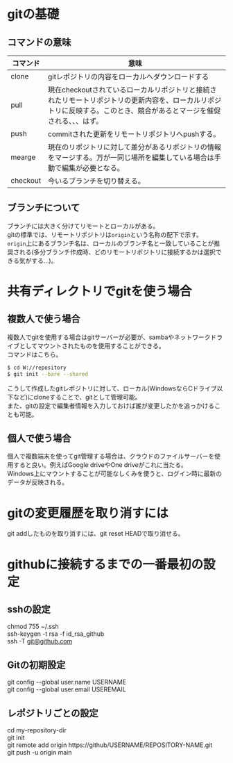 # gitの基礎
## コマンドの意味
|コマンド|意味|
|--|--|
|clone|gitレポジトリの内容をローカルへダウンロードする|
|pull|現在checkoutされているローカルリポジトリと接続されたリモートリポジトリの更新内容を、ローカルリポジトリに反映する。このとき、競合があるとマージを催促される、、、はず。|
|push|commitされた更新をリモートリポジトリへpushする。|
|mearge|現在のリポジトリに対して差分があるリポジトリの情報をマージする。万が一同じ場所を編集している場合は手動で編集が必要となる。|
|checkout|今いるブランチを切り替える。|
  
## ブランチについて
ブランチには大きく分けてリモートとローカルがある。  
gitの標準では、リモートリポジトリは`origin`という名称の配下で示す。  
`origin`上にあるブランチ名は、ローカルのブランチ名と一致していることが推奨される(多分ブランチ作成時、どのリモートリポジトリに接続するかは選択できる気がする...)。  



# 共有ディレクトリでgitを使う場合
## 複数人で使う場合
複数人でgitを使用する場合はgitサーバーが必要が、sambaやネットワークドライブとしてマウントされたものを使用することができる。  
コマンドはこちら。  
  
```sh
$ cd W://repository
$ git init --bare --shared
```
  
こうして作成したgitレポジトリに対して、ローカル(WindowsならCドライブ以下など)にcloneすることで、gitとして管理可能。  
また、gitの設定で編集者情報を入力しておけば誰が変更したかを追っかけることも可能。  

## 個人で使う場合
個人で複数端末を使ってgit管理する場合は、クラウドのファイルサーバーを使用すると良い。例えばGoogle driveやOne driveがこれに当たる。  
Windows上にマウントすることが可能なしくみを使うと、ログイン時に最新のデータが反映される。  



# gitの変更履歴を取り消すには  
git addしたものを取り消すには、git reset HEADで取り消せる。  
  
# githubに接続するまでの一番最初の設定 
## sshの設定  
chmod 755 ~/.ssh  
ssh-keygen -t rsa -f id_rsa_github  
ssh -T git@github.com  
  
## Gitの初期設定
git config --global user.name USERNAME  
git config --global user.email USEREMAIL  
  
## レポジトリごとの設定  
cd my-repository-dir  
git init  
git remote add origin https://github/USERNAME/REPOSITORY-NAME.git  
git push -u origin main  

